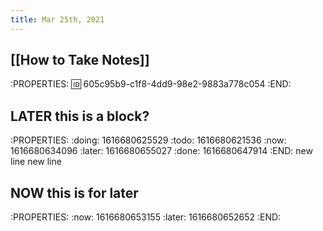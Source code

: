 ```yaml
---
title: Mar 25th, 2021
---
```


##
## [[How to Take Notes]]
:PROPERTIES:
:id: 605c95b9-c1f8-4dd9-98e2-9883a778c054
:END:
##
## LATER this is a block?
:PROPERTIES:
:doing: 1616680625529
:todo: 1616680621536
:now: 1616680634096
:later: 1616680655027
:done: 1616680647914
:END:
new line
new line
## NOW this is for later
:PROPERTIES:
:now: 1616680653155
:later: 1616680652652
:END:
##
